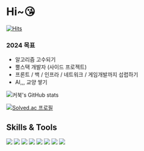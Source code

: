 # Hi~:kissing_heart:

[![Hits](https://hits.seeyoufarm.com/api/count/incr/badge.svg?url=https%3A%2F%2Fgithub.com%2Frkarud1234%2Fhit-counter&count_bg=%23FFE1E1&title_bg=%23656565&icon=&icon_color=%23E7E7E7&title=hits&edge_flat=false)](https://hits.seeyoufarm.com)

### 2024 목표
- 알고리즘 고수되기
- 뿔스택 개발자 (사이드 프로젝트)
- 프론트 / 백 / 인프라 / 네트워크 / 게임개발까지 섭렵하기
- AI,,, 교양 쌓기


![커북's GitHub stats](https://github-readme-stats.vercel.app/api?username=rkarud1234&show_icons=true&theme=dracula)

[![Solved.ac
프로필](http://mazassumnida.wtf/api/v2/generate_badge?boj=rkarud1234)](https://solved.ac/rkarud1234)



## Skills & Tools

<img src="https://img.shields.io/badge/Java-007396?style=flat-square&logo=Java&logoColor=white"/></a>
<img src="https://img.shields.io/badge/Spring Boot-6DB33F?style=flat-square&logo=Spring Boot&logoColor=white"/></a>
<img src="https://img.shields.io/badge/Eclipse IDE-2C2255?style=flat-square&logo=Eclipse IDE&logoColor=white"/></a>
<img src="https://img.shields.io/badge/IntelliJ IDEA-000000?style=flat-square&logo=IntelliJ IDEA&logoColor=white"/></a>
<img src="https://img.shields.io/badge/Visual Studio Code-007ACC?style=flat-square&logo=Visual Studio Code&logoColor=white"/></a>
<img src="https://img.shields.io/badge/HTML5-E34F26?style=flat-square&logo=HTML5&logoColor=white"/></a>
<img src="https://img.shields.io/badge/CSS3-1572B6?style=flat-square&logo=CSS3&logoColor=white"/></a>
<img src="https://img.shields.io/badge/React-61DAFB?style=flat-square&logo=React&logoColor=white"/></a>

<br>
